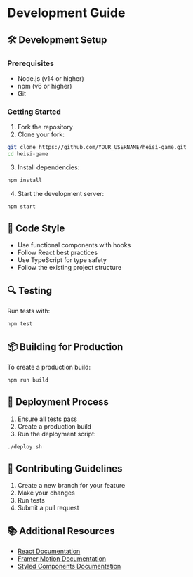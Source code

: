 # Development Guide

## 🛠️ Development Setup

### Prerequisites
- Node.js (v14 or higher)
- npm (v6 or higher)
- Git

### Getting Started

1. Fork the repository
2. Clone your fork:
```bash
git clone https://github.com/YOUR_USERNAME/heisi-game.git
cd heisi-game
```

3. Install dependencies:
```bash
npm install
```

4. Start the development server:
```bash
npm start
```

## 📝 Code Style

- Use functional components with hooks
- Follow React best practices
- Use TypeScript for type safety
- Follow the existing project structure

## 🔍 Testing

Run tests with:
```bash
npm test
```

## 📦 Building for Production

To create a production build:
```bash
npm run build
```

## 🚀 Deployment Process

1. Ensure all tests pass
2. Create a production build
3. Run the deployment script:
```bash
./deploy.sh
```

## 🤝 Contributing Guidelines

1. Create a new branch for your feature
2. Make your changes
3. Run tests
4. Submit a pull request

## 📚 Additional Resources

- [React Documentation](https://reactjs.org/docs/getting-started.html)
- [Framer Motion Documentation](https://www.framer.com/motion/)
- [Styled Components Documentation](https://styled-components.com/docs) 